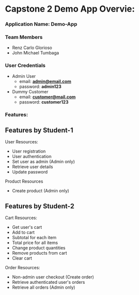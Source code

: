 # Capstone 2 Demo App Overvie:

### Application Name: Demo-App

### Team Members

- Renz Carlo Glorioso
- John Michael Tumbaga

### User Credentials

- Admin User
  - email: **admin@email.com**
  - password: **admin123**
- Dummy Customer
  - email: **customer@mail.com**
  - password: **customer123**

### Features:

## Features by Student-1

User Resources:

- User registration
- User authentication
- Set user as admin (Admin only)
- Retrieve user details
- Update password

Product Resources

- Create product (Admin only)

## Features by Student-2

Cart Resources:

- Get user's cart
- Add to cart
- Subtotal for each item
- Total price for all items
- Change product quantities
- Remove products from cart
- Clear cart

Order Resources:

- Non-admin user checkout (Create order)
- Retrieve authenticated user's orders
- Retrieve all orders (Admin only)
